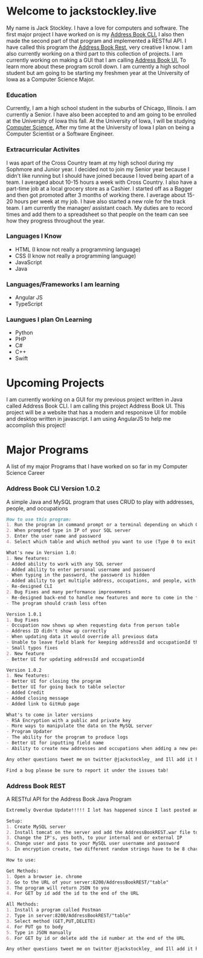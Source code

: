# Welcome to jackstockley.live

My name is Jack Stockley. I have a love for computers and software. The first major project I have worked on is my [Address Book CLI.](https://github.com/jnstockley/AddressBook) I also then made the second part of that program and implemented a RESTful API. I have called this program the [Address Book Rest](https://github.com/jnstockley/AddressBookREST), very creative I know. I am also currently working on a third part to this collection of projects. I am currently working on making a GUI that I am calling [Address Book UI.](https://github.com/jnstockley/AddressBookUI/) To learn more about these program scroll down. I am currently a high school student but am going to be starting my freshmen year at the University of Iowa as a Computer Science Major.

### Education

Currently, I am a high school student in the suburbs of Chicago, Illinois. I am currently a Senior. I have also been accepted to and am going to be enrolled at the University of Iowa this fall. At the University of Iowa, I will be studying [Computer Science.](https://cs.uiowa.edu/) After my time at the University of Iowa I plan on being a Computer Scientist or a Software Engineer.

### Extracurricular  Activites
I was apart of the Cross Country team at my high school during my Sophmore and Junior year. I decided not to join my Senior year because I didn't like running but I should have joined because I loved being apart of a team. I averaged about 10-15 hours a week with Cross Country. I also have a part-time job at a local grocery store as a Cashier. I started off as a Bagger and then got promoted after 3 months of working there. I average about 15-20 hours per week at my job. I have also started a new role for the track team. I am currently the manager/ assistant coach. My duties are to record times and add them to a spreadsheet so that people on the team can see how they progress throughout the year.


### Languages I Know
- HTML (I know not really a programming language)
- CSS (I know not really a programming language)
- JavaScript
- Java

### Languages/Frameworks I am learning
- Angular JS
- TypeScript

### Laungues I plan On Learning
- Python
- PHP
- C#
- C++
- Swift

# Upcoming Projects
I am currently working on a GUI for my previous project written in Java called Address Book CLI. I am calling this project Address Book UI. This project will be a website that has a modern and responisve UI for mobile and desktop written in javascript. I am using AngularJS to help me accomplish this project!

# Major Programs

A list of my major Programs that I have worked on so far in my Computer Science Career

### Address Book CLI Version 1.0.2
   
  A simple Java and MySQL program that uses CRUD to play with addresses, people, and occupations
   
   ```markdown
   How to use this program:
   1. Run the program in command prompt or a terminal depending on which OS you are on
   2. When prompted type in IP of your SQL server
   3. Enter the user name and password
   4. Select which table and which method you want to use (Type 0 to exit program)

What's new in Version 1.0:
 1. New features:
  - Added ability to work with any SQL server
  - Added ability to enter personal username and password
  - When typing in the password, the password is hidden
  - Added ability to get multiple address, occupations, and people, with similar fields
  - Re-designed CLI
 2. Bug Fixes and many performance improvements
   - Re-designed back-end to handle new features and more to come in the future
   - The program should crash less often

Version 1.0.1
 1. Bug Fixes
   - Occupation now shows up when requesting data from person table
   - Address ID didn't show up correctly
   - When updating data it would override all previous data
   - Unable to leave field blank for keeping addressId and occupationId the same
   - Small typos fixes
 2. New feature
  - Better UI for updating addressId and occupationId

Version 1.0.2
 1. New features:
  - Better UI for closing the program
  - Better UI for going back to table selector
  - Added Credit
  - Added closing message
  - Added link to GitHub page

What's to come in later versions
  - RSA Encryption with a public and private key
  - More ways to manipulate the data on the MySQL server
  - Program Updater
  - The ability for the program to produce logs
  - Better UI for inputting field name
  - Ability to create new addresses and occupations when adding a new person

Any other questions tweet me on twitter @jackstockley_ and Ill add it here

Find a bug please be sure to report it under the issues tab!
   ```

### Address Book REST
   
   A RESTful API for the Address Book Java Program
   
   ```markdown
   Extremely Overdue Update!!!!! I lot has happened since I last posted an update! I had my MySQL server up for a bit but currently, it is down due to a corrupted kernel on my server! I am trying right now to recover the data on the server to save reinstall time! Wish me luck. I am also going to be working on rewriting this program to add new features to it once I have finished the CLI version! Thanks!

Setup:
 1. Create MySQL server
 2. Install tomcat on the server and add the AddressBookREST.war file to tomcat
 3. Change the IP's, yes both, to your internal and or external IP
 4. Change user and pass to your MySQL user username and password
 5. In encryption create, two different random strings have to be 8 characters longs

How to use:

Get Methods:
   1. Open a browser ie. chrome
   2. Go to the URL of your server:8200/AddressBookREST/"table"
   3. The program will return JSON to you
   4. For GET by id add the id to the end of the URL

All Methods:
   1. Install a program called Postman
   2. Type in server:8200/AddressBookREST/"table"
   3. Select method (GET,PUT,DELETE)
   4. For PUT go to body
   5. Type in JSON manually
   6. For GET by id or delete add the id number at the end of the URL

Any other questions tweet me on twitter @jackstockley_ and Ill add it here
  ```
  

